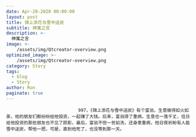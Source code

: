 ```yaml
---
date: Apr-28-2020 00:00:00
layout: post
title: 锦上添花与雪中送炭
subtitle: 神寓之言
description: >-
  神寓之言
image: >-
    /assets/img/Qtcreator-overview.png
optimized_image: >-
    /assets/img/Qtcreator-overview.png
category: Story
tags:
  - blog
  - Story
author: Ron
paginate: true
---
```


							　　997，《锦上添花与雪中送炭》有个富翁，生意做得如火如荼，他的朋友们都纷纷给他投资，一起赚了大钱。后来，富翁得了重病，生意也一落千丈，往日给他投资的那些朋友也不见了踪影，最后，富翁不但一贫如洗，还身患重病，他日夜祈盼有人能雪中送炭，帮他一把，可是，直到他死了，也没等到那一天。
							
							
						